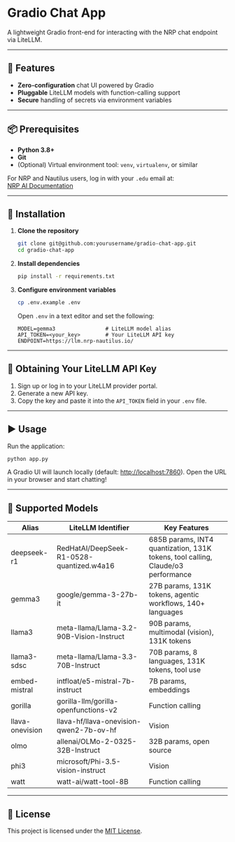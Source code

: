 # Gradio Chat App

A lightweight Gradio front-end for interacting with the NRP chat endpoint via LiteLLM.

---

## 🚀 Features

- **Zero-configuration** chat UI powered by Gradio
- **Pluggable** LiteLLM models with function-calling support
- **Secure** handling of secrets via environment variables

---

## 📦 Prerequisites

- **Python 3.8+**
- **Git**
- (Optional) Virtual environment tool: `venv`, `virtualenv`, or similar

For NRP and Nautilus users, log in with your `.edu` email at:  
[NRP AI Documentation](https://nrp.ai/documentation/userdocs/ai/llm-managed/)

---

## 🔧 Installation

1. **Clone the repository**  
   ```bash
   git clone git@github.com:yourusername/gradio-chat-app.git
   cd gradio-chat-app
   ```

2. **Install dependencies**  
   ```bash
   pip install -r requirements.txt
   ```

3. **Configure environment variables**  
   ```bash
   cp .env.example .env
   ```
   Open `.env` in a text editor and set the following:  
   ```dotenv
   MODEL=gemma3                # LiteLLM model alias
   API_TOKEN=<your_key>        # Your LiteLLM API key
   ENDPOINT=https://llm.nrp-nautilus.io/
   ```

---

## 🔑 Obtaining Your LiteLLM API Key

1. Sign up or log in to your LiteLLM provider portal.
2. Generate a new API key.
3. Copy the key and paste it into the `API_TOKEN` field in your `.env` file.

---

## ▶️ Usage

Run the application:  
```bash
python app.py
```

A Gradio UI will launch locally (default: [http://localhost:7860](http://localhost:7860)). Open the URL in your browser and start chatting!

---

## 🤖 Supported Models

| Alias          | LiteLLM Identifier                                    | Key Features                                          |
|----------------|-------------------------------------------------------|-------------------------------------------------------|
| deepseek-r1    | RedHatAI/DeepSeek-R1-0528-quantized.w4a16            | 685B params, INT4 quantization, 131K tokens, tool calling, Claude/o3 performance |
| gemma3         | google/gemma-3-27b-it                                | 27B params, 131K tokens, agentic workflows, 140+ languages |
| llama3         | meta-llama/Llama-3.2-90B-Vision-Instruct             | 90B params, multimodal (vision), 131K tokens         |
| llama3-sdsc    | meta-llama/Llama-3.3-70B-Instruct                    | 70B params, 8 languages, 131K tokens, tool use      |
| embed-mistral  | intfloat/e5-mistral-7b-instruct                      | 7B params, embeddings                               |
| gorilla        | gorilla-llm/gorilla-openfunctions-v2                 | Function calling                                    |
| llava-onevision | llava-hf/llava-onevision-qwen2-7b-ov-hf             | Vision                                              |
| olmo           | allenai/OLMo-2-0325-32B-Instruct                     | 32B params, open source                             |
| phi3           | microsoft/Phi-3.5-vision-instruct                    | Vision                                              |
| watt           | watt-ai/watt-tool-8B                                 | Function calling                                    |

---

## 📄 License

This project is licensed under the [MIT License](LICENSE).
```
